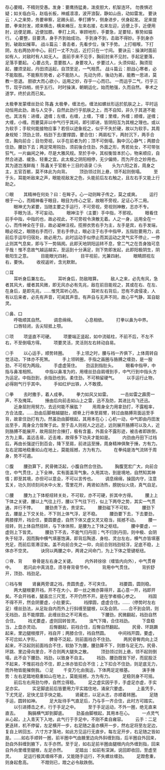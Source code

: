 <!-- { "loadSidebar": true } -->
存心要精，不精则受愚。发身：要鹰扬猛勇，泼皮胆大，机智连环。
勿畏惧迟疑；如关临白马，赵临长板，神威凛凛，波开浪裂，静如山岳，动如雷发。
要诀云：人之来势，务要审察，足踢头前，拳打膊乍，侧身进步，伏身起发。
足来提膝，拳来肘发，顺来横击，横来棒压，左来右接，右来左迎，远便上手，近便用肘，远便足踢，近便加膝。
拳打上风，审顾地形，手要急，足要轻，察势如猫行。
心要整，目要清，身手齐到始成功。
手到身不到，击敌不得妙。手到身亦到，破敌如摧草。
战斗篇云：善击者，先看步位，後下手势。
上打咽喉，下打阴，左右两协并中心。前打一丈不为远，近打只在一寸间。
要诀云：操演时面前如有人，对敌时有人如无人。
面前手来不见手，胸前肘来不见肘。手起足要落，足落手要起。
心要占先，意要胜人，身要攻入，步要过人，头须仰起，胸须现起，腰须坚起，丹田须运起，自顶至足，一气相贯。
战斗篇云：胆战心寒者，必不能取胜。不能察形势者，必不能防人。
先动为师，後动为弟，能教一思进，莫教一思退。
胆欲大而心欲小，运用之妙，存乎一心而已。
一而运乎二气，行乎三节，现乎四梢，统乎五行。
时时操演，朝朝运化，始而勉强，久而自然。
拳术之道学，终於此而已矣。

太极拳发蒙缠丝劲论      陈鑫
太极拳，缠法也。缠法如螺丝形运於肌肤之上，平时运动恒用此劲，故与人交手，自然此劲行乎肌肤之上，而不自知，非久于其道不能也。其法有：进缠，退缠；左缠，右缠，上缠，下缠；里缠，外缠；顺缠，逆缠；大缠，小缠。而要莫非以中气行乎其间，即引即进，皆阴阳互为其根之理也。或以为软手；手软何能接物应事？若但以迹象视之，似乎不失於硬，故以为软手。其周身规矩：顶劲上领，档劲下去(要撑圆，要合住)：两肩松下，两肘沉下，两手合住，胸向前合；目勿旁视，以手在前者为的；顶不可倒塌，胸中沉心静气；两膝合住劲，腰劲下去；两足常用钩劲，须前後合住劲，外面之形，秀若处女，不可带张狂气，一片幽闲之神，尽是大雅风规。至於手中，其权衡皆本於心，物来顺应，自然合进退、缓急、轻重之宜。此太极之阴阳相停，无少偏倚，而为开合之妙用也。其为道岂浅鲜哉！
陈鑫关于官骸十三目的语录
◎头    　　头为六阳之首，周身之主，五官百骸，莫不体此为向背。
　　顶劲领过则上悬，领不起则倒塌。
　　至于头，耳能听敌来之声，眼能视敌发之色，头能前后左右触之，且左右手又能上行助之。

◎眼    　　其精神在何处？曰：在眸子。心一动则眸子传之，莫之或爽。
　　运行根于一心，而精神看于眼目，眼目为传心之官，故眼不旁视，足证心不二用。
　　眼神尤为紧要，当随主要之手运行，不可旁视，旁视则神散，志亦不专。
　　手眼为活，不可妄动。
　　眼神注于（主要）手中指，不邪视。
　　眼看住前手中指，中指的也，故必视此，不可旁视令涣散无着。人之一身，运用全在一心，而传神全在于目，故必凝神注视。揽擦衣势右手为主，左手是宾，右手发端，眼必视之，眼随右手而行，至右手停止，眼必注于右手中指甲，五指肚要用力，此前后手运毕归宿处，故必用力。此时运动手似停止而其运动之灵气实不停止，一停止则其气息矣，即与下一势隔阂。此即天地阴阳运转不息，曾二气之在吾身独可息乎哉！惟不息故气越运越实，至运到十分满足，则下势即发起，此即阳极阴生，阴极阳生之意。
　　目能眼光四射。
　　目平视前，光兼四射。
　　眼睛顾视左右，要快。
　　收视返听，含光默默。

◎耳  
　　耳听身后兼左右。
　　耳听身后，防敌暗算。
　　敌人之来，必先有风，急者其风大，缓者其风微，即无风亦必有先兆，敌在前目能视之，其或在右、在左、在身后，是即先兆，……惟凭耳听心防。
　　耳听左右背后，恐有不虞侵凌，人有以后来者，必先有声音，可闻其声音。有声自与无声不同，故心平气静，耳自聪灵。

◎鼻、口   
 　　呼吸顺其自然。
　　调息绵绵。
　　心息相依。
　　打拳以鼻为中界。
　　口唇轻闭，舌尖轻抵上颚。

◎项
　　项竖直不可硬。
　　项要端正竖起，如中流砥柱，不前不后，不左不右，不至倒塌方得。
　　项要灵活，灵活则左右转动自易。

◎手
　　以心运手，顺势转圈。
　　手上领之时，腰与裆一齐俱下，上体周转自觉活动，下体亦不死煞。
　　手上领转圈，手指之画圈与胳膊之缠劲，是一股劲，不可视为两段。
　　手虚虚笼住。　　劲运到指肚头。
　　眼看中指甲，中指与鼻准相照。
　　中指以鼻准为的，用缠丝劲自肩缠到手，中气行到中指头方为运足。中指劲到，余指劲也到。柔住劲，不可稍留硬气。
　　以手运行止物，必得刚气行乎其中。
　　手如红炉出铁，人不敢摸。

◎拳
　　去时撒手，着人成拳。
　　拳力如风又如雷。
　　一击如雷之霹雳一声，不及掩耳。
　　捶由后向前击如山上之雷，迅不及防，其进比鸟飞还迅。
　　近身屈肘用努力，去远何能不展肱？
　　用周身全力用拿劲打，不露粗率，方合法度。……劲由后脚根越腿肚，顺脊上行串至肩臂，转过由胳膊背面运至手背，故拿住劲打有力。然虽劲由脚根起，其用本在心；心机一动，中气即由丹田发出至手，周身全力皆聚于此。至于击人则视人之远近，远则展开胳膊可以及人，近则胳膊不能展开，故用屈肘合捶打，极有含蓄，外面全不露形迹，被击者即跌倒，方为上乘。盖远击易，近击难，故得多下功夫才能如是。
　　内劲由丹田下过裆后，再由长强逆行到百会，降下至肩，前进运至捶，周身精神俱聚于捶，方有力。左右足踏地稳重如山在地上，莫能摇撼，方为有力。
　　在拳纯是浩气流转于周身，势不可遏。

◎腹
　　腰劲算下，尻骨微泛起，小腹自然合住劲。
　　胸腹宽宏广大，向前合住，中气贯住，上下全神，实有面盖背气象。久用其功，到是境地，自然知其神情；即至其境，亦但可以意会，不可以言传也。
　　调息绵绵，操固内守，注意玄关，功久则顷刻间水中火发，雪里花开，两肾如汤热，膀胱似火烧，真气自足。

◎腰
　　腰为上下体枢纽转关处，不可软，亦不可硬，折其中方得。
　　腰上上下体之关键，腰以上气往上行，腰以下气往下行，似上下两夺之势，其实一气贯通，并行不悖。
　　腰劲贵下去，贵坚实。
　　腰劲磁下不可软。
　　腰劲下去，腰是上下交关处，不下则上体气浮，足不稳。
　　腰劲要下去，下去要劲，两膝撑开，裆合住，要圆要虚，自然下体又虚又灵又稳当，摇撼不动。
　　腰一扭转，则上体自然扭转，与下体体照，是腰为上下体之枢纽。
　　腰中要虚，一虚则上下皆灵。
　　腰劲下不去，不能气归丹田；气不归到丹田，则中极、会阴失于轻浮，因而胸中横气填塞饱满，即背后陶道、身柱、灵台左右，横气亦皆填塞充足，而前后胥滞涩矣。盖不向前合失之一仰，向前合则裆劲轻浮，足底不稳，上体亦不空灵。
　　诀窍以两腰之中，两肾之间命门，为上下体之管键枢纽。

◎脊、背
　　脊骨是左右身之关键。
　　内外转徐徐（缠皆内向外），中气贯脊中。
　　若问此中真消息，须寻脊背骨节中。
　　背用中气贯住。
　　背折舒开，顶劲、裆劲足。

◎裆与臀
　　肾襄两旁谓之裆，贵圆贵虚，不可夹住。
　　裆要圆，圆则稳。
　　两大腿根要开裆，开不在大小，即一丝之微亦算得开，盖心意一开，裆即开矣。不会开裆者，腿虽岔三尺宽，不开仍然不开。是在学者细心参之。
　　裆固不得不开，然会阴要虚，小肚要实。
　　裆撑圆，虚虚合住。……（停势时左右足）缠丝劲法，从足趾自内而外上行斜缠至腿根，以及会阴，……合不到会阴，则无裆劲，且不能撑圆，此缠丝劲之不可离也。
　　下腰劲，尻微翻起，裆劲自然合住。
　　裆尤要虚，虚则回转皆灵。
　　浊气下降，合住裆劲。
　　下盘稳当，上盘亦灵动。
　　后臀翻起，前裆合住，后臀自然翻起。
　　尻骨、环跳蹶起来，里边腿根撑开，裆自开；两膝合住，裆自然圆。
　　中间裆开圆，要虚，不可岔如人字形。
　　髀骨不泛起，则前面裆合不住劲。
　　两尻骨臀肉向上泛起来，不泛起则前面裆合不住，软胁下为腰，腰劲算不下，则膝与足无力。尻骨、环跳、里边骨向里合，不合则两大腿失之散。
　　顶劲领过则上悬，领不起则倒塌，此不会下腰劲、裆劲，以致身不自主。
　　裆劲、腰劲既皆下好，而屁股泛不起来，不惟前裆合不住，即上体亦皆扣合不住；上下扣合不住劲，则足底无力，而外物皆能摧倒我。
◎足
　　千变万化由我运，下体两足定根基。
　　演手捶势：左右足踏地稳重如山在地上，莫能摇撼，方为有力。
　　足稳则身不可摇。
　　前后左右用劲匀停，自然立得稳。
　　足之虚实因乎手，手虚足亦虚，手实足亦实。
　　实足脚底前后皆要用力平实踏住地，涌泉穴要虚。
　　上虽凭手，下尤凭足，足快尤显手快之能。
　　肾藏志，以足从志，亦顺着转圈。
　　足随手运，圆转如神。
　　足大趾待手气直足后，乃与手一齐合住，此时方可踏实。
　　以引进搏击之术，行于手足之中。
　　至于手足运动，不外一圈，绝无直来直去。
　　胸膈横气卸到脚底。
　　劲虽由脚根起，其用本在心。
　　一点灵气从心起，上入青天下入地，此气行于手足中，不刚不柔自雍容。
　　云手：二足更迭转，机不停留，左足横开一步，右足随之虽亦横开一步，然右足将至左足边，复自上转回五、六寸方才落地，如此方见运行无直步。每左足开步，右足随之皆如是。……如右手顺转一圈，前半圈中气由腋里边向外斜缠到指，后半圈自外回来，劲自外斜缠到腋下，左手亦然。至于足，如右足前半圈由腿根内向外缠到指，回来自外向里缠至腿根，左足亦然。
　　足踏出：如前有深渊，说回即收回，至虚至灵。
　　足运行极其缠绵不直，又能随手运行，不失螺丝缠劲。
　　足蹬愈重，则身起愈高。
　　不蹬则已，蹬之必令敌跌倒。
